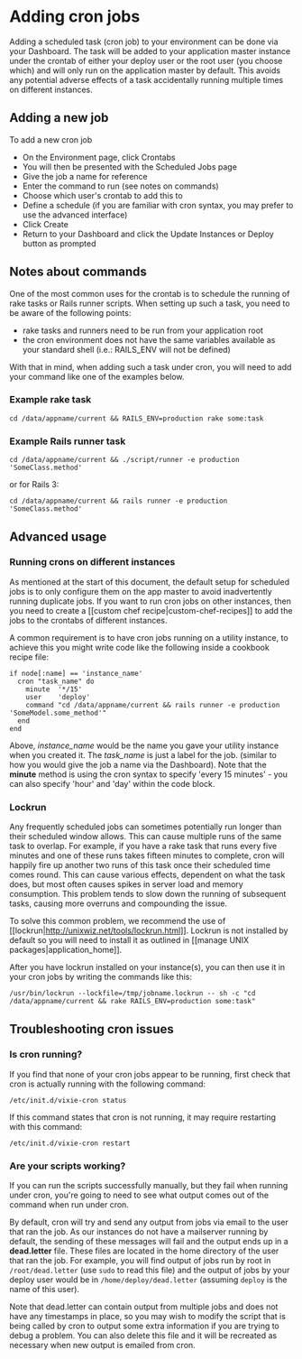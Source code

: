 # Adding cron jobs

Adding a scheduled task (cron job) to your environment can be done via your Dashboard.
The task will be added to your application master instance under the crontab of either your deploy user or the root user (you choose which) and will only run on the application master by default. This avoids any potential adverse effects of a task accidentally running multiple times on different instances.

## Adding a new job

To add a new cron job

  - On the Environment page, click Crontabs 
  - You will then be presented with the Scheduled Jobs page
  - Give the job a name for reference
  - Enter the command to run (see notes on commands)
  - Choose which user's crontab to add this to
  - Define a schedule (if you are familiar with cron syntax, you may prefer to use the advanced interface)
  - Click Create
  - Return to your Dashboard and click the Update Instances or Deploy button as prompted

## Notes about commands

One of the most common uses for the crontab is to schedule the running of rake tasks or Rails runner scripts. When setting up such a task, you need to be aware of the following points:

  - rake tasks and runners need to be run from your application root
  - the cron environment does not have the same variables available as your standard shell (i.e.: RAILS_ENV will not be defined)

With that in mind, when adding such a task under cron, you will need to add your command like one of the examples below.

### Example rake task

    cd /data/appname/current && RAILS_ENV=production rake some:task

### Example Rails runner task

    cd /data/appname/current && ./script/runner -e production 'SomeClass.method'

or for Rails 3:

    cd /data/appname/current && rails runner -e production 'SomeClass.method'

## Advanced usage

### Running crons on different instances

As mentioned at the start of this document, the default setup for scheduled jobs is to only configure them on the app master to avoid inadvertently running duplicate jobs. If you want to run cron jobs on other instances, then you need to create a [[custom chef recipe|custom-chef-recipes]] to add the jobs to the crontabs of different instances.

A common requirement is to have cron jobs running on a utility instance, to achieve this you might write code like the following inside a cookbook recipe file:

    if node[:name] == 'instance_name'
      cron "task_name" do
        minute  '*/15'
        user    'deploy'
        command "cd /data/appname/current && rails runner -e production 'SomeModel.some_method'"
      end
    end

Above, *instance_name* would be the name you gave your utility instance when you created it. The *task_name* is just a label for the job. (similar to how you would give the job a name via the Dashboard). Note that the **minute** method is using the cron syntax to specify 'every 15 minutes' - you can also specify 'hour' and 'day' within the code block.

### Lockrun

Any frequently scheduled jobs can sometimes potentially run longer than their scheduled window allows. This can cause multiple runs of the same task to overlap. For example, if you have a rake task that runs every five minutes and one of these runs takes fifteen minutes to complete, cron will happily fire up another two runs of this task once their scheduled time comes round. This can cause various effects, dependent on what the task does, but most often causes spikes in server load and memory consumption. This problem tends to slow down the running of subsequent tasks, causing more overruns and compounding the issue.

To solve this common problem, we recommend the use of [[lockrun|http://unixwiz.net/tools/lockrun.html]]. Lockrun is not installed by default so you will need to install it as outlined in [[manage UNIX packages|application_home]].

After you have lockrun installed on your instance(s), you can then use it in your cron jobs by writing the commands like this:

    /usr/bin/lockrun --lockfile=/tmp/jobname.lockrun -- sh -c "cd /data/appname/current && rake RAILS_ENV=production some:task"


<h2 id="trouble"> Troubleshooting cron issues</h2>

### Is cron running?

If you find that none of your cron jobs appear to be running, first check that cron is actually running with the following command:

    /etc/init.d/vixie-cron status

If this command states that cron is not running, it may require restarting with this command:

    /etc/init.d/vixie-cron restart

### Are your scripts working?

If you can run the scripts successfully manually, but they fail when running under cron, you're going to need to see what output comes out of the command when run under cron.

By default, cron will try and send any output from jobs via email to the user that ran the job. As our instances do not have a mailserver running by default, the sending of these messages will fail and the output ends up in a **dead.letter** file. These files are located in the home directory of the user that ran the job. For example, you will find output of jobs run by root in `/root/dead.letter` (use `sudo` to read this file) and the output of jobs by your deploy user would be in `/home/deploy/dead.letter` (assuming `deploy` is the name of this user).

Note that dead.letter can contain output from multiple jobs and does not have any timestamps in place, so you may wish to modify the script that is being called by cron to output some extra information if you are trying to debug a problem. You can also delete this file and it will be recreated as necessary when new output is emailed from cron.
